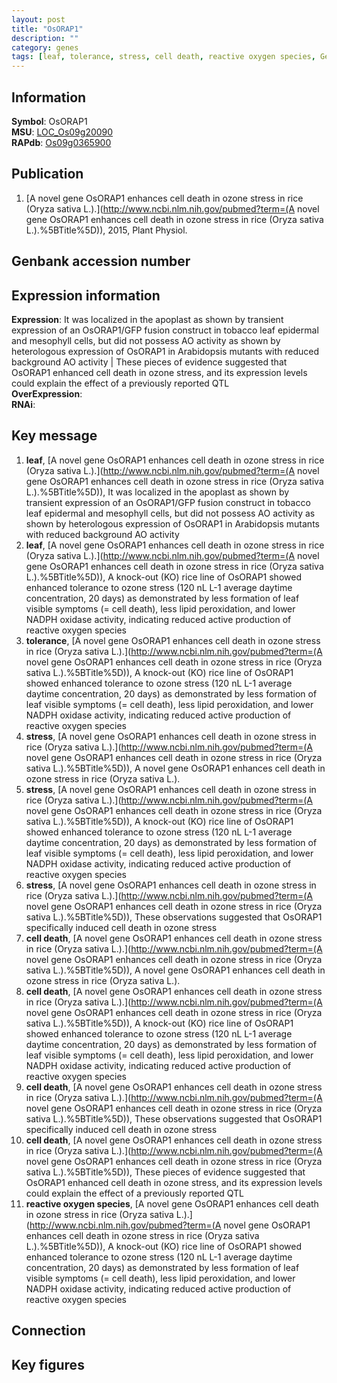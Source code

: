 ```yaml
---
layout: post
title: "OsORAP1"
description: ""
category: genes
tags: [leaf, tolerance, stress, cell death, reactive oxygen species, Gene]
---
```


## Information
__Symbol__: OsORAP1  
__MSU__: [LOC_Os09g20090](http://rice.plantbiology.msu.edu/cgi-bin/ORF_infopage.cgi?orf=LOC_Os09g20090)  
__RAPdb__: [Os09g0365900](http://rapdb.dna.affrc.go.jp/viewer/gbrowse_details/irgsp1?name=Os09g0365900)  

## Publication
1. [A novel gene OsORAP1 enhances cell death in ozone stress in rice (Oryza sativa L.).](http://www.ncbi.nlm.nih.gov/pubmed?term=(A novel gene OsORAP1 enhances cell death in ozone stress in rice (Oryza sativa L.).%5BTitle%5D)), 2015, Plant Physiol.

## Genbank accession number

## Expression information
__Expression__: It was localized in the apoplast as shown by transient expression of an OsORAP1/GFP fusion construct in tobacco leaf epidermal and mesophyll cells, but did not possess AO activity as shown by heterologous expression of OsORAP1 in Arabidopsis mutants with reduced background AO activity |  These pieces of evidence suggested that OsORAP1 enhanced cell death in ozone stress, and its expression levels could explain the effect of a previously reported QTL  
__OverExpression__:  
__RNAi__:  

## Key message
1. __leaf__, [A novel gene OsORAP1 enhances cell death in ozone stress in rice (Oryza sativa L.).](http://www.ncbi.nlm.nih.gov/pubmed?term=(A novel gene OsORAP1 enhances cell death in ozone stress in rice (Oryza sativa L.).%5BTitle%5D)),  It was localized in the apoplast as shown by transient expression of an OsORAP1/GFP fusion construct in tobacco leaf epidermal and mesophyll cells, but did not possess AO activity as shown by heterologous expression of OsORAP1 in Arabidopsis mutants with reduced background AO activity
2. __leaf__, [A novel gene OsORAP1 enhances cell death in ozone stress in rice (Oryza sativa L.).](http://www.ncbi.nlm.nih.gov/pubmed?term=(A novel gene OsORAP1 enhances cell death in ozone stress in rice (Oryza sativa L.).%5BTitle%5D)),  A knock-out (KO) rice line of OsORAP1 showed enhanced tolerance to ozone stress (120 nL L-1 average daytime concentration, 20 days) as demonstrated by less formation of leaf visible symptoms (= cell death), less lipid peroxidation, and lower NADPH oxidase activity, indicating reduced active production of reactive oxygen species
3. __tolerance__, [A novel gene OsORAP1 enhances cell death in ozone stress in rice (Oryza sativa L.).](http://www.ncbi.nlm.nih.gov/pubmed?term=(A novel gene OsORAP1 enhances cell death in ozone stress in rice (Oryza sativa L.).%5BTitle%5D)),  A knock-out (KO) rice line of OsORAP1 showed enhanced tolerance to ozone stress (120 nL L-1 average daytime concentration, 20 days) as demonstrated by less formation of leaf visible symptoms (= cell death), less lipid peroxidation, and lower NADPH oxidase activity, indicating reduced active production of reactive oxygen species
4. __stress__, [A novel gene OsORAP1 enhances cell death in ozone stress in rice (Oryza sativa L.).](http://www.ncbi.nlm.nih.gov/pubmed?term=(A novel gene OsORAP1 enhances cell death in ozone stress in rice (Oryza sativa L.).%5BTitle%5D)), A novel gene OsORAP1 enhances cell death in ozone stress in rice (Oryza sativa L.).
5. __stress__, [A novel gene OsORAP1 enhances cell death in ozone stress in rice (Oryza sativa L.).](http://www.ncbi.nlm.nih.gov/pubmed?term=(A novel gene OsORAP1 enhances cell death in ozone stress in rice (Oryza sativa L.).%5BTitle%5D)),  A knock-out (KO) rice line of OsORAP1 showed enhanced tolerance to ozone stress (120 nL L-1 average daytime concentration, 20 days) as demonstrated by less formation of leaf visible symptoms (= cell death), less lipid peroxidation, and lower NADPH oxidase activity, indicating reduced active production of reactive oxygen species
6. __stress__, [A novel gene OsORAP1 enhances cell death in ozone stress in rice (Oryza sativa L.).](http://www.ncbi.nlm.nih.gov/pubmed?term=(A novel gene OsORAP1 enhances cell death in ozone stress in rice (Oryza sativa L.).%5BTitle%5D)),  These observations suggested that OsORAP1 specifically induced cell death in ozone stress
7. __cell death__, [A novel gene OsORAP1 enhances cell death in ozone stress in rice (Oryza sativa L.).](http://www.ncbi.nlm.nih.gov/pubmed?term=(A novel gene OsORAP1 enhances cell death in ozone stress in rice (Oryza sativa L.).%5BTitle%5D)), A novel gene OsORAP1 enhances cell death in ozone stress in rice (Oryza sativa L.).
8. __cell death__, [A novel gene OsORAP1 enhances cell death in ozone stress in rice (Oryza sativa L.).](http://www.ncbi.nlm.nih.gov/pubmed?term=(A novel gene OsORAP1 enhances cell death in ozone stress in rice (Oryza sativa L.).%5BTitle%5D)),  A knock-out (KO) rice line of OsORAP1 showed enhanced tolerance to ozone stress (120 nL L-1 average daytime concentration, 20 days) as demonstrated by less formation of leaf visible symptoms (= cell death), less lipid peroxidation, and lower NADPH oxidase activity, indicating reduced active production of reactive oxygen species
9. __cell death__, [A novel gene OsORAP1 enhances cell death in ozone stress in rice (Oryza sativa L.).](http://www.ncbi.nlm.nih.gov/pubmed?term=(A novel gene OsORAP1 enhances cell death in ozone stress in rice (Oryza sativa L.).%5BTitle%5D)),  These observations suggested that OsORAP1 specifically induced cell death in ozone stress
10. __cell death__, [A novel gene OsORAP1 enhances cell death in ozone stress in rice (Oryza sativa L.).](http://www.ncbi.nlm.nih.gov/pubmed?term=(A novel gene OsORAP1 enhances cell death in ozone stress in rice (Oryza sativa L.).%5BTitle%5D)),  These pieces of evidence suggested that OsORAP1 enhanced cell death in ozone stress, and its expression levels could explain the effect of a previously reported QTL
11. __reactive oxygen species__, [A novel gene OsORAP1 enhances cell death in ozone stress in rice (Oryza sativa L.).](http://www.ncbi.nlm.nih.gov/pubmed?term=(A novel gene OsORAP1 enhances cell death in ozone stress in rice (Oryza sativa L.).%5BTitle%5D)),  A knock-out (KO) rice line of OsORAP1 showed enhanced tolerance to ozone stress (120 nL L-1 average daytime concentration, 20 days) as demonstrated by less formation of leaf visible symptoms (= cell death), less lipid peroxidation, and lower NADPH oxidase activity, indicating reduced active production of reactive oxygen species

## Connection

## Key figures


